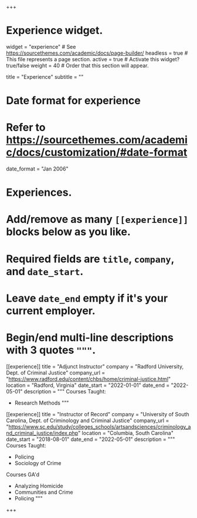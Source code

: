 +++
# Experience widget.
widget = "experience"  # See https://sourcethemes.com/academic/docs/page-builder/
headless = true  # This file represents a page section.
active = true  # Activate this widget? true/false
weight = 40  # Order that this section will appear.

title = "Experience"
subtitle = ""

# Date format for experience
#   Refer to https://sourcethemes.com/academic/docs/customization/#date-format
date_format = "Jan 2006"

# Experiences.
#   Add/remove as many `[[experience]]` blocks below as you like.
#   Required fields are `title`, `company`, and `date_start`.
#   Leave `date_end` empty if it's your current employer.
#   Begin/end multi-line descriptions with 3 quotes `"""`.
[[experience]]
  title = "Adjunct Instructor"
  company = "Radford University, Dept. of Criminal Justice"
  company_url = "https://www.radford.edu/content/chbs/home/criminal-justice.html"
  location = "Radford, Virginia"
  date_start = "2022-01-01"
  date_end = "2022-05-01"
  description = """
  Courses Taught:
  
  * Research Methods
  """
  
[[experience]]
  title = "Instructor of Record"
  company = "University of South Carolina, Dept. of Criminology and Criminal Justice"
  company_url = "https://www.sc.edu/study/colleges_schools/artsandsciences/criminology_and_criminal_justice/index.php"
  location = "Columbia, South Carolina"
  date_start = "2018-08-01"
  date_end = "2022-05-01"
  description = """
  Courses Taught:
  
  * Policing
  * Sociology of Crime
  
  Courses GA'd
  
  * Analyzing Homicide
  * Communities and Crime
  * Policing
  """
  
+++
